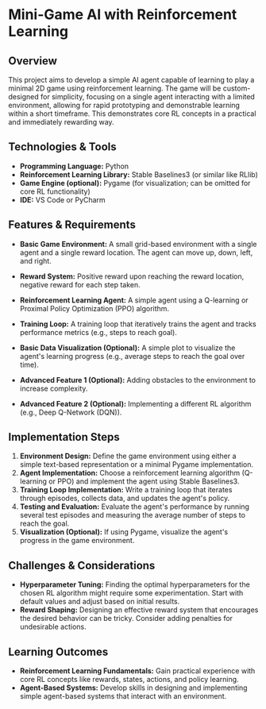 # Mini-Game AI with Reinforcement Learning

## Overview

This project aims to develop a simple AI agent capable of learning to play a minimal 2D game using reinforcement learning.  The game will be custom-designed for simplicity, focusing on a single agent interacting with a limited environment, allowing for rapid prototyping and demonstrable learning within a short timeframe.  This demonstrates core RL concepts in a practical and immediately rewarding way.

## Technologies & Tools

* **Programming Language:** Python
* **Reinforcement Learning Library:** Stable Baselines3 (or similar like RLlib)
* **Game Engine (optional):** Pygame (for visualization; can be omitted for core RL functionality)
* **IDE:** VS Code or PyCharm


## Features & Requirements

- **Basic Game Environment:** A small grid-based environment with a single agent and a single reward location. The agent can move up, down, left, and right.
- **Reward System:**  Positive reward upon reaching the reward location, negative reward for each step taken.
- **Reinforcement Learning Agent:**  A simple agent using a Q-learning or Proximal Policy Optimization (PPO) algorithm.
- **Training Loop:**  A training loop that iteratively trains the agent and tracks performance metrics (e.g., steps to reach goal).
- **Basic Data Visualization (Optional):**  A simple plot to visualize the agent's learning progress (e.g., average steps to reach the goal over time).

- **Advanced Feature 1 (Optional):**  Adding obstacles to the environment to increase complexity.
- **Advanced Feature 2 (Optional):**  Implementing a different RL algorithm (e.g., Deep Q-Network (DQN)).


## Implementation Steps

1. **Environment Design:** Define the game environment using either a simple text-based representation or a minimal Pygame implementation.
2. **Agent Implementation:** Choose a reinforcement learning algorithm (Q-learning or PPO) and implement the agent using Stable Baselines3.
3. **Training Loop Implementation:**  Write a training loop that iterates through episodes, collects data, and updates the agent's policy.
4. **Testing and Evaluation:**  Evaluate the agent's performance by running several test episodes and measuring the average number of steps to reach the goal.
5. **Visualization (Optional):** If using Pygame, visualize the agent's progress in the game environment.

## Challenges & Considerations

- **Hyperparameter Tuning:** Finding the optimal hyperparameters for the chosen RL algorithm might require some experimentation.  Start with default values and adjust based on initial results.
- **Reward Shaping:**  Designing an effective reward system that encourages the desired behavior can be tricky.  Consider adding penalties for undesirable actions.

## Learning Outcomes

- **Reinforcement Learning Fundamentals:**  Gain practical experience with core RL concepts like rewards, states, actions, and policy learning.
- **Agent-Based Systems:**  Develop skills in designing and implementing simple agent-based systems that interact with an environment.

